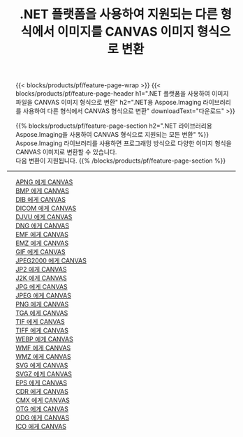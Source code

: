 ﻿---
title: .NET 플랫폼을 사용하여 지원되는 다른 형식에서 이미지를 CANVAS 이미지 형식으로 변환 
weight: 3920
url: /ko/net/conversion/to/canvas 
lang: ko
langdirlevel: 2
locales: zh-hans,ja,it,ru,de,es,fr,nl,id,lt,pl,pt,vi,tr,ko,zh-hant,ar,hi,th,sv,cs,uk,he
description: .NET 라이브러리용 Aspose.Imaging을 사용하면 지원되는 다른 이미지 형식에서 CANVAS로 쉽게 변환할 수 있습니다.
---

{{< blocks/products/pf/feature-page-wrap >}}
{{< blocks/products/pf/feature-page-header h1=".NET 플랫폼을 사용하여 이미지 파일을 CANVAS 이미지 형식으로 변환" h2=".NET용 Aspose.Imaging 라이브러리를 사용하여 다른 형식에서 CANVAS 형식으로 변환" downloadText="다운로드" >}}


{{% blocks/products/pf/feature-page-section  h2=".NET 라이브러리용 Aspose.Imaging을 사용하여 CANVAS 형식으로 지원되는 모든 변환" %}}
Aspose.Imaging 라이브러리를 사용하면 프로그래밍 방식으로 다양한 이미지 형식을 CANVAS 이미지로 변환할 수 있습니다.
<br/>
다음 변환이 지원됩니다.
{{% /blocks/products/pf/feature-page-section %}}
<div class="container-fluid productfamilypage bg-gray">
    <div class="convertypes bg-gray agp-content section">
        <div class="container">
		<hr style="margin-left:-20px;"/>
		<div class="row other-converters">
		    <div class='col-md-2 other-converter remove-lp remove-rp'><a href="/imaging/ko/net/conversion/apng-to-canvas" >APNG 에게 CANVAS</a></div>
<div class='col-md-2 other-converter remove-lp remove-rp'><a href="/imaging/ko/net/conversion/bmp-to-canvas" >BMP 에게 CANVAS</a></div>
<div class='col-md-2 other-converter remove-lp remove-rp'><a href="/imaging/ko/net/conversion/dib-to-canvas" >DIB 에게 CANVAS</a></div>
<div class='col-md-2 other-converter remove-lp remove-rp'><a href="/imaging/ko/net/conversion/dicom-to-canvas" >DICOM 에게 CANVAS</a></div>
<div class='col-md-2 other-converter remove-lp remove-rp'><a href="/imaging/ko/net/conversion/djvu-to-canvas" >DJVU 에게 CANVAS</a></div>
<div class='col-md-2 other-converter remove-lp remove-rp'><a href="/imaging/ko/net/conversion/dng-to-canvas" >DNG 에게 CANVAS</a></div>
<div class='col-md-2 other-converter remove-lp remove-rp'><a href="/imaging/ko/net/conversion/emf-to-canvas" >EMF 에게 CANVAS</a></div>
<div class='col-md-2 other-converter remove-lp remove-rp'><a href="/imaging/ko/net/conversion/emz-to-canvas" >EMZ 에게 CANVAS</a></div>
<div class='col-md-2 other-converter remove-lp remove-rp'><a href="/imaging/ko/net/conversion/gif-to-canvas" >GIF 에게 CANVAS</a></div>
<div class='col-md-2 other-converter remove-lp remove-rp'><a href="/imaging/ko/net/conversion/jpeg2000-to-canvas" >JPEG2000 에게 CANVAS</a></div>
<div class='col-md-2 other-converter remove-lp remove-rp'><a href="/imaging/ko/net/conversion/jp2-to-canvas" >JP2 에게 CANVAS</a></div>
<div class='col-md-2 other-converter remove-lp remove-rp'><a href="/imaging/ko/net/conversion/j2k-to-canvas" >J2K 에게 CANVAS</a></div>
<div class='col-md-2 other-converter remove-lp remove-rp'><a href="/imaging/ko/net/conversion/jpg-to-canvas" >JPG 에게 CANVAS</a></div>
<div class='col-md-2 other-converter remove-lp remove-rp'><a href="/imaging/ko/net/conversion/jpeg-to-canvas" >JPEG 에게 CANVAS</a></div>
<div class='col-md-2 other-converter remove-lp remove-rp'><a href="/imaging/ko/net/conversion/png-to-canvas" >PNG 에게 CANVAS</a></div>
<div class='col-md-2 other-converter remove-lp remove-rp'><a href="/imaging/ko/net/conversion/tga-to-canvas" >TGA 에게 CANVAS</a></div>
<div class='col-md-2 other-converter remove-lp remove-rp'><a href="/imaging/ko/net/conversion/tif-to-canvas" >TIF 에게 CANVAS</a></div>
<div class='col-md-2 other-converter remove-lp remove-rp'><a href="/imaging/ko/net/conversion/tiff-to-canvas" >TIFF 에게 CANVAS</a></div>
<div class='col-md-2 other-converter remove-lp remove-rp'><a href="/imaging/ko/net/conversion/webp-to-canvas" >WEBP 에게 CANVAS</a></div>
<div class='col-md-2 other-converter remove-lp remove-rp'><a href="/imaging/ko/net/conversion/wmf-to-canvas" >WMF 에게 CANVAS</a></div>
<div class='col-md-2 other-converter remove-lp remove-rp'><a href="/imaging/ko/net/conversion/wmz-to-canvas" >WMZ 에게 CANVAS</a></div>
<div class='col-md-2 other-converter remove-lp remove-rp'><a href="/imaging/ko/net/conversion/svg-to-canvas" >SVG 에게 CANVAS</a></div>
<div class='col-md-2 other-converter remove-lp remove-rp'><a href="/imaging/ko/net/conversion/svgz-to-canvas" >SVGZ 에게 CANVAS</a></div>
<div class='col-md-2 other-converter remove-lp remove-rp'><a href="/imaging/ko/net/conversion/eps-to-canvas" >EPS 에게 CANVAS</a></div>
<div class='col-md-2 other-converter remove-lp remove-rp'><a href="/imaging/ko/net/conversion/cdr-to-canvas" >CDR 에게 CANVAS</a></div>
<div class='col-md-2 other-converter remove-lp remove-rp'><a href="/imaging/ko/net/conversion/cmx-to-canvas" >CMX 에게 CANVAS</a></div>
<div class='col-md-2 other-converter remove-lp remove-rp'><a href="/imaging/ko/net/conversion/otg-to-canvas" >OTG 에게 CANVAS</a></div>
<div class='col-md-2 other-converter remove-lp remove-rp'><a href="/imaging/ko/net/conversion/odg-to-canvas" >ODG 에게 CANVAS</a></div>
<div class='col-md-2 other-converter remove-lp remove-rp'><a href="/imaging/ko/net/conversion/ico-to-canvas" >ICO 에게 CANVAS</a></div>
                </div>
        </div>
    </div>
</div>
<br/>

